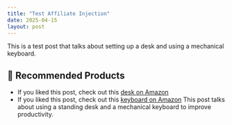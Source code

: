 ```yaml
---
title: "Test Affiliate Injection"
date: 2025-04-15
layout: post
---
```


This is a test post that talks about setting up a desk and using a mechanical keyboard.


## 🔗 Recommended Products
- If you liked this post, check out this [desk on Amazon](https://www.amazon.com/dp/B08L5W2M3N?tag=divityforge84-20)
- If you liked this post, check out this [keyboard on Amazon](https://www.amazon.com/dp/B07FZ8S74R?tag=divityforge84-20)
This post talks about using a standing desk and a mechanical keyboard to improve productivity.
